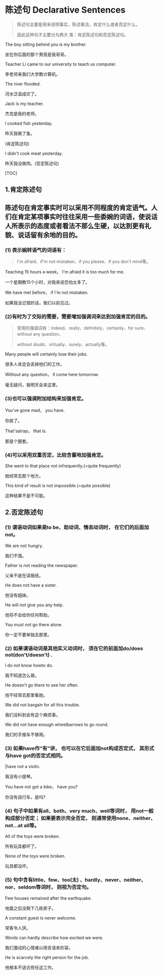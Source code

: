 # 陈述句     Declarative Sentences  

>   陈述句主要是用来说明事实，陈述看法，肯定什么或者否定什么，
>
>  因此这种句子主要分为两大  类：肯定陈述句和否定陈述句。  

  The boy sitting behind you is my brother.  

坐在你后面的那个男孩是我哥哥。  

  Teacher Li came to our university to teach  us computer.  

李老师来我们大学教计算机。  

The river flooded.  

  河水泛滥成灾了。  

  Jack is my teacher.  

杰克是我的老师。  

  l cooked fish yesterday.  

  昨天我做了鱼。  

  (肯定陈述句)  

  I didn't cook meat yesterday. 

 昨天我没做肉。(否定陈述句)  

 

[TOC]



##   1.肯定陈述句  

##   陈述句在肯定事实时可以采用不同程度的肯定语气。人们在肯定某项事实时往往采用一些委婉的词语，使说话人所表示的态度或者看法不那么生硬，以达到更有礼貌、说话留有余地的目的。  

###   (1) 表示婉转语气的词语有：

> I'm afraid、if'm not mistaken、if you please、if you don't mind等。  

Teaching 15 hours a week， I'm afraid it  is too much for me.  

一个星期教15个小时，对我来说恐怕太多了。  

  We have met before， if l'm not  mistaken.  

  如果我没记错的话，我们以前见过。  

###   (2)有时为了交际的需要，需要增加强调词来达到加强肯定的目的。  

>   常用的强调词有：indeed、really、definitely、certainly、for sure、without any question、  
>
>   without doubt、virtually、surely、actually等。  

Many people  will certainly lose their jobs.  

很多人肯定会丢掉他们的工作。  

  Without any question， lI come  here tomorrow.  

毫无疑问，我明天会来这里。

###   (3)也可以强调附加结构来加强肯定。  

  You've gone mad， you have.  

你疯了。  

 

  That'satrap， that is.  

那是个圈套。 

###   (4)可以采用双重否定，比较含蓄地加强肯定。

  She went to that place not  infrequently.(=quite frequently) 

 她经常去那个地方。  

  This kind of result is not impossible.(=quite possible)  

  这种结果不是不可能。  

 

##   2.否定陈述句  

###   (1) 谓语动词如果是to be、助动词、情态动词时， 在它们的后面加not。  

  We are not hungry.  

  我们不饿。  

  Father is not reading the newspaper. 

 父亲不是在读报纸。  

  He does not have a sister. 

 他没有姐妹。  

  He will not give you any help.  

他将不会给你任何帮助。  

  You must not go there alone. 

 你一定不要单独去那里。  

###   (2) 如果谓语动词是其他实义动词时， 须在它的前面加do/does not(don't/doesn't) .  

  l do not know howto do.  

我不知道怎么做。  

  He doesn't go there to see her often.  

他不经常去那里看她。  

  We did not bargain for all this trouble.  

我们没料到会有这个麻烦事。  

  We did not have enough wheelbarrows to go round. 

 我们的手推车不够用。  

###   (3) 如果have作“有”讲， 也可以在它后面加not构成否定式， 其形式与have got的否定式相同。  

  |have not a violin.  

我没有小提琴。

  You have not got a bike， have you? 

 你没有自行车，是吗?  

###   (4) 句子中如果有all、both、very much、well等词时， 用not一般构成部分否定； 如果要表示完全否定， 则通常使用none、neither、not...at all等。  

  All of the toys were broken. 

 所有玩具都坏了。  

  None of the toys were broken.  

玩具都没坏。  

###   (5) 句中含有little、few、too(太) 、hardly、never、neither、nor、seldom等词时， 则视为否定句。

  Few houses remained after the earthquake.  

  地震之后没剩下几栋房子。  

  A constant guest is never welcome. 

 常客令人厌。  

  Words can hardly describe how excited we  were.  

我们激动的心情难以用言语来形容。  

  He is scarcely the right person for the  job.  

他根本不适合担任这工作。  